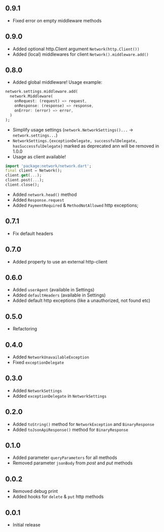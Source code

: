 [comment]: <> (Changelog bum example)
[comment]: <> (## version)
[comment]: <> (### Breaking Changes or ### New Features)
[comment]: <> (* Change description)

## 0.9.1

* Fixed error on empty middleware methods

## 0.9.0

* Added optional http.Client argument `Network(http.Client())`
* Added (local) middlewares for client `Network().middleware.add()`

## 0.8.0

* Added global middleware! Usage example:
```dart
network.settings.middleware.add(
  network.Middleware(
    onRequest: (request) => request,
    onResponse: (response) => response,
    onError: (error) => error,
  )
);
```
* Simplify usage settings (`network.NetworkSettings()...` -> `network.settings...`) 
* `NetworkSettings.{exceptionDelegate, successfulDelegate, hasSuccessfulDelegate}` marked as deprecated ann will be removed in 1.0.0
* Usage as client available!
```dart
import 'package:network/network.dart';
final client = Network();
client.get(...);
client.post(...);
client.close();
```
* Added `network.head()` method
* Added `Response.request`
* Added `PaymentRequired` & `MethodNotAllowed` http exceptions;

## 0.7.1

* Fix default headers

## 0.7.0 

* Added property to use an external http-client

## 0.6.0

* Added `userAgent` (available in Settings)
* Added `defaultHeaders` (available in Settings)
* Added default http exceptions (like a unauthorized, not found etc)

## 0.5.0 

* Refactoring

## 0.4.0

* Added `NetworkUnavailableException`
* Fixed `exceptionDelegate`

## 0.3.0

* Added `NetworkSettings`
* Added `exceptionDelegate` in `NetworkSettings`

## 0.2.0

* Added `toString()` method for `NetworkException` and `BinaryResponse`
* Added `toJsonApiResponse()` method for `BinaryResponse`

## 0.1.0

* Added parameter `queryParameters` for all methods
* Removed parameter `jsonBody` from *post* and *put* methods

## 0.0.2

* Removed debug print
* Added hooks for `delete` & `put` http methods

## 0.0.1

* Initial release
